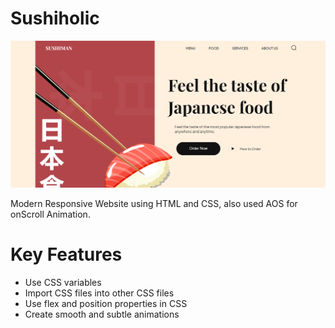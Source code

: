 # Sushiholic
![Sushi](Sushi.png)








Modern Responsive Website using HTML and CSS, also used AOS for onScroll Animation.




# Key Features
- Use CSS variables
- Import CSS files into other CSS files
- Use flex and position properties in CSS
- Create smooth and subtle animations



